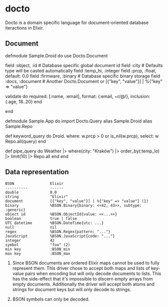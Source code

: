 # docto
Docto is a domain specific language for document-oriented database iteractions in Elixir.

## Document

defmodule Sample.Droid do
  use Docto.Document
  
  field :object,   :id # Database specific global document id
  field :city      # Defaults type will be casted automatically
  field :temp_hi,  :integer
  field :prcp,     :float, default: 0.0
  field :firmware, :binary # Database specific binary storage
  field :docs, :document # Another Docto.Document or [{"key", "value"}] | %{"key" => "value"}
  
  
  validate do
    required: [:name, :email],
    format: {:email, ~r/@/},
    inclusion: {:age, 18..20}
  end
  
end

defmodule Sample.App do
  import Docto.Query
  alias Sample.Droid
  alias Sample.Repo

  def keyword_query do
    Droid.
         where: w.prcp > 0 or is_nil(w.prcp),
         select: w
    Repo.all(query)
  end

  def pipe_query do
    Weather
    |> where(city: "Kraków")
    |> order_by(:temp_lo)
    |> limit(10)
    |> Repo.all
  end
end

## Data representation

    BSON                Elixir
    ----------        	------
    double              0.0
    string              "Elixir"
    document            [{"key", "value"}] | %{"key" => "value"} (1)
    binary              %BSON.Binary{binary: <<42, 43>>, subtype: :generic}
    object id           %BSON.ObjectId{value: <<...>>}
    boolean             true | false
    UTC datetime        %BSON.DateTime{utc: ...}
    null                nil
    regex               %BSON.Regex{pattern: "..."}
    JavaScript          %BSON.JavaScript{code: "..."}
    integer             42
    symbol              "foo" (2)
    min key             :BSON_min
    max key             :BSON_max

1) Since BSON documents are ordered Elixir maps cannot be used to fully represent them. This driver chose to accept both maps and lists of key-value pairs when encoding but will only decode documents to lists. This has the side-effect that it's impossible to discern empty arrays from empty documents. Additionally the driver will accept both atoms and strings for document keys but will only decode to strings.

2) BSON symbols can only be decoded.
